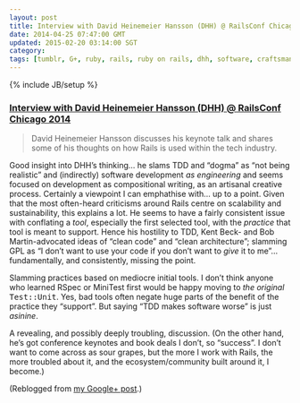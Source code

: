 ```yaml
---           
layout: post
title: Interview with David Heinemeier Hansson (DHH) @ RailsConf Chicago 2014
date: 2014-04-25 07:47:00 GMT
updated: 2015-02-20 03:14:00 SGT
category:
tags: [tumblr, G+, ruby, rails, ruby on rails, dhh, software, craftsmanship, engineering, quality, rant]
---
```

{% include JB/setup %}

### [Interview with David Heinemeier Hansson (DHH) @ RailsConf Chicago 2014](http://www.ugtastic.com/david-heinemeier-hansson/)

> David Heinemeier Hansson discusses his keynote talk and shares some of his thoughts on how Rails is used within the tech industry.

Good insight into DHH’s thinking… he slams TDD and “dogma” as “not being realistic” and (indirectly) software development _as engineering_ and seems focused on development as compositional writing, as an artisanal creative process. Certainly a viewpoint I can emphathise with… up to a point. Given that the most often-heard criticisms around Rails centre on scalability and sustainability, this explains a lot. He seems to have a fairly consistent issue with conflating a _tool_, especially the first selected tool, with the _practice_ that tool is meant to support. Hence his hostility to TDD, Kent Beck- and Bob Martin-advocated ideas of “clean code” and “clean architecture”; slamming GPL as “I don’t want to use your code if you don’t want to _give_ it to me”… fundamentally, and consistently, missing the point.

Slamming practices based on mediocre initial tools. I don’t think anyone who learned RSpec or MiniTest first would be happy moving to _the original_ <tt>Test::Unit</tt>. Yes, bad tools often negate huge parts of the benefit of the practice they “support”. But saying “TDD makes software worse” is just _asinine_.

A revealing, and possibly deeply troubling, discussion. (On the other hand, he’s got conference keynotes and book deals I don’t, so “success”. I don’t want to come across as sour grapes, but the more I work with Rails, the more troubled about it, and the ecosystem/community built around it, I become.)

(Reblogged from [my Google+ post](https://plus.google.com/108905645314102533472/posts/J5CsUievuBH).)


